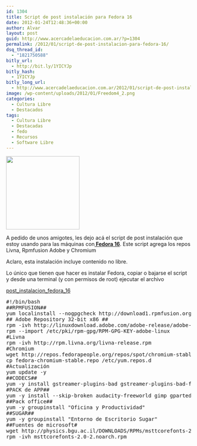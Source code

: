 ```yaml
---
id: 1304
title: Script de post instalación para Fedora 16
date: 2012-01-24T12:48:36+00:00
author: Alvar
layout: post
guid: http://www.acercadelaeducacion.com.ar/?p=1304
permalink: /2012/01/script-de-post-instalacion-para-fedora-16/
dsq_thread_id:
  - "1821750588"
bitly_url:
  - http://bit.ly/1YICYJp
bitly_hash:
  - 1YICYJp
bitly_long_url:
  - http://www.acercadelaeducacion.com.ar/2012/01/script-de-post-instalacion-para-fedora-16/
image: /wp-content/uploads/2012/01/Freedom4_2.png
categories:
  - Cultura Libre
  - Destacados
tags:
  - Cultura Libre
  - Destacadas
  - fedo
  - Recursos
  - Software Libre
---
```

<img class="aligncenter" src="http://fedoraproject.org/w/uploads/4/47/Fedora-button_plain-preview.png" alt="" width="200" height="200" />

A pedido de unos amigotes, les dejo acá el script de post instalación que estoy usando para las máquinas con<a href="http://fedoraproject.org/es/" target="_blank"><strong> Fedora 16</strong></a>. Este script agrega los repos Livna, Rpmfusion Adobe y Chromium

Aclaro, esta instalación incluye contenido no libre.

Lo único que tienen que hacer es instalar Fedora, copiar o bajarse el script y desde una terminal (y con permisos de root) ejecutar el archivo

<a href="http://www.acercadelaeducacion.com.ar/wp-content/uploads/2012/01/post_instalacion_fedora_16.sh_.tar.gz">post_instalacion_fedora_16</a>
<pre class="brush:shell">#!/bin/bash
##RPMFUSION##
yum localinstall --nogpgcheck http://download1.rpmfusion.org/free/fedora/rpmfusion-free-release-stable.noarch.rpm http://download1.rpmfusion.org/nonfree/fedora/rpmfusion-nonfree-release-stable.noarch.rpm
## Adobe Repository 32-bit x86 ##
rpm -ivh http://linuxdownload.adobe.com/adobe-release/adobe-release-i386-1.0-1.noarch.rpm
rpm --import /etc/pki/rpm-gpg/RPM-GPG-KEY-adobe-linux
#Livna
rpm -ivh http://rpm.livna.org/livna-release.rpm
#Chromium
wget http://repos.fedorapeople.org/repos/spot/chromium-stable/fedora-chromium-stable.repo
cp fedora-chromium-stable.repo /etc/yum.repos.d
#Actualización
yum update -y
##CODECS##
yum -y install gstreamer-plugins-bad gstreamer-plugins-bad-free-extras gstreamer-plugins-bad-nonfree gstreamer-plugins-ugly gstreamer-ffmpeg
#PACK de APP##
yum -y install --skip-broken audacity-freeworld gimp gparted sound-juicer clementine gwget vlc kdenlive firefox unrar p7zip p7zip-plugins java-1.6.0-openjdk ntfs-config kid3 java-1.6.0-openjdk-plugin btrfs-progs wget rfkill alsa-plugins-pulseaudio flash-plugin gnome-shell-extension-common bash-completion dconf-editor guake gnome-shell-extensions-alternative-status-menu gnome-shell-extensions-drive-menu gnome-shell-extensions-places-menu gnome-tweak-tool shutter sugar-emulator redhat-lsb chromium gnome-shell-extension-alternate-tab gnome-shell-extensions-common
##Pack office##
yum -y groupinstall "Oficina y Productividad"
##SUGAR##
yum -y groupinstall "Entorno de Escritorio Sugar"
##Fuentes de microsoft#
wget http://physics.bgu.ac.il/DOWNLOADS/RPMs/msttcorefonts-2.0-2.noarch.rpm
rpm -ivh msttcorefonts-2.0-2.noarch.rpm</pre>
&nbsp;
